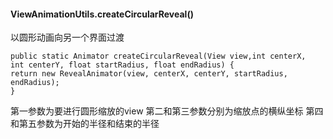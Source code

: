 #### ViewAnimationUtils.createCircularReveal()

以圆形动画向另一个界面过渡

    public static Animator createCircularReveal(View view,int centerX,  int centerY, float startRadius, float endRadius) {
    return new RevealAnimator(view, centerX, centerY, startRadius, endRadius);
    }

第一参数为要进行圆形缩放的view
第二和第三参数分别为缩放点的横纵坐标
第四和第五参数为开始的半径和结束的半径
